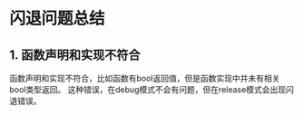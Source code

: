 # 闪退问题总结

## 1. 函数声明和实现不符合
函数声明和实现不符合，比如函数有bool返回值，但是函数实现中并未有相关bool类型返回。
这种错误，在debug模式不会有问题，但在release模式会出现闪退错误。

